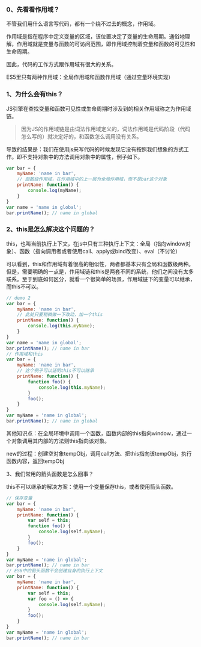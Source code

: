 ### 0、先看看作用域？

不管我们用什么语言写代码，都有一个绕不过去的概念，作用域。

作用域是指在程序中定义变量的区域，该位置决定了变量的生命周期。通俗地理解，作用域就是变量与函数的可访问范围，即作用域控制着变量和函数的可见性和生命周期。

因此，代码的工作方式跟作用域有很大的关系。

ES5里只有两种作用域：全局作用域和函数作用域（通过变量环境实现）

### 1、为什么会有this？

JS引擎在查找变量和函数可见性或生命周期时涉及到的相关作用域称之为作用域链。

>  因为JS的作用域链是由词法作用域定义的，词法作用域是代码阶段（代码怎么写的）就决定好的，和函数怎么调用没有关系。

导致的结果是：我们在使用js来写代码的时候发现它没有按照我们想象的方式工作。即不支持对象中的方法调用对象中的属性，例子如下。

```js
var bar = {
    myName: 'name in bar',
    // 函数级作用域，在作用域中的上一层为全局作用域，而不是bar这个对象
    printName: function() {
        console.log(myName);
    }
}
var name = 'name in global';
bar.printName(); // name in global
```

### 2、this是怎么解决这个问题的？

this，也叫当前执行上下文，在js中只有三种执行上下文：全局（指向window对象）、函数（指向调用者或者使用call、apply或bind改变）、eval（不讨论）

可以看到，this和作用域有着很高的相似性，两者都基本只有全局和函数级两种。但是，需要明确的一点是，作用域链和this是两套不同的系统，他们之间没有太多联系。至于到底如何区分，就看一个很简单的场景，作用域链下的变量可以继承，而this不可以。

```js
// demo 2
var bar = {
    myName: 'name in bar',
    // 此处只要稍微做一下改动，加一个this
    printName: function() {
        console.log(this.myName);
    }
}
var name = 'name in global';
bar.printName(); // name in bar
// 作用域和this
var bar = {
    myName: 'name in bar',
    // 这个例子可以证明this不可以继承
    printName: function() {
        function foo() {
            console.log(this.myName);
        }
        foo();
    }
}
var myName = 'name in global';
bar.printName(); // name in global
```

其他知识点：在全局环境中调用一个函数，函数内部的this指向window，通过一个对象调用其内部的方法则this指向该对象。

new的过程：创建空对象tempObj，调用call方法、把this指向该tempObj，执行函数内容，返回tempObj

3、我们常用的箭头函数是怎么回事？

this不可以继承的解决方案：使用一个变量保存this，或者使用箭头函数。

```js
// 保存变量
var bar = {
    myName: 'name in bar',
    printName: function() {
        var self = this;
        function foo() {
            console.log(self.myName);
        }
        foo();
    }
}
var myName = 'name in global';
bar.printName(); // name in bar
// ES6中的箭头函数不会创建自身的执行上下文
var bar = {
    myName: 'name in bar',
    printName: function() {
        var self = this;
        var foo = () => {
            console.log(self.myName);
        }
        foo();
    }
}
var myName = 'name in global';
bar.printName(); // name in bar
```
